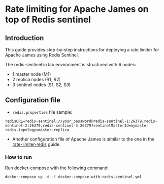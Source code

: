 # Rate limiting for Apache James on top of Redis sentinel

## Introduction
This guide provides step-by-step instructions for deploying a rate limiter for Apache James using Redis Sentinel.

The redis-sentinel in lab environment is structured with 6 nodes:
- 1 master node (M1)
- 2 replica nodes (R1, R2)
- 3 sentinel nodes (S1, S2, S3)

## Configuration file
- `redis.properties` file sample:

```
redisURL=redis-sentinel://your_password@redis-sentinel-1:26379,redis-sentinel-2:26379,redis-sentinel-3:26379?sentinelMasterId=mymaster
redis.topology=master-replica
```

- Another configuration file of Apache James is similar to the one in the [rate-limiter-redis](../README.adoc) guide.

### How to run 

Run docker-compose with the following command:

```bash
docker-compose up -d -f docker-compose-with-redis-sentinel.yml
```